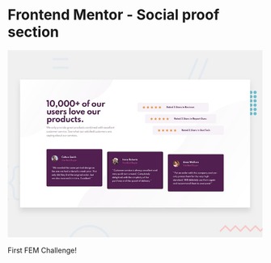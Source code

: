 # Frontend Mentor - Social proof section

![Design preview for the Social proof section coding challenge](./design/desktop-preview.jpg)

First FEM Challenge!
